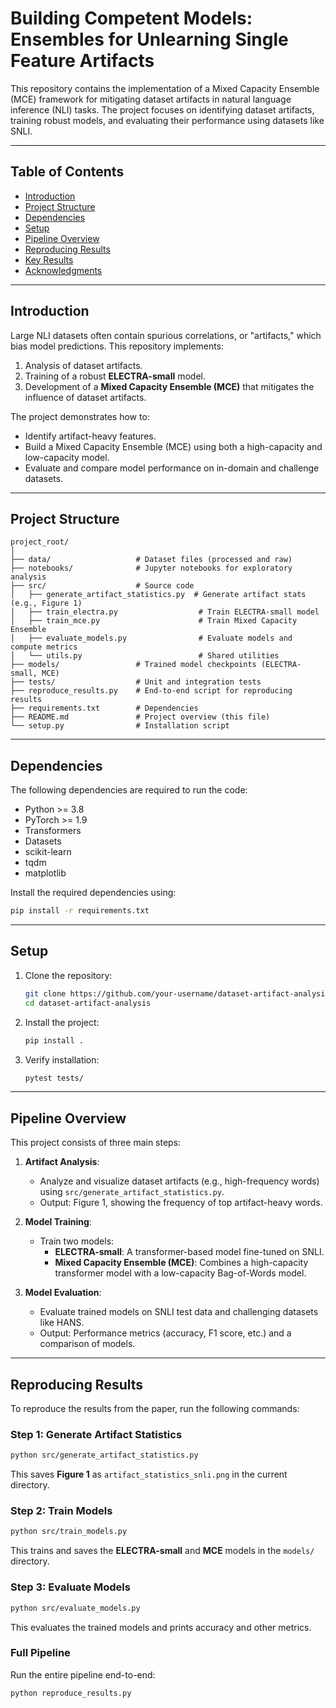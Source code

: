 # **Building Competent Models: Ensembles for Unlearning Single Feature Artifacts**

This repository contains the implementation of a Mixed Capacity Ensemble (MCE) framework for mitigating dataset artifacts in natural language inference (NLI) tasks. The project focuses on identifying dataset artifacts, training robust models, and evaluating their performance using datasets like SNLI.

---

## **Table of Contents**
- [Introduction](#introduction)
- [Project Structure](#project-structure)
- [Dependencies](#dependencies)
- [Setup](#setup)
- [Pipeline Overview](#pipeline-overview)
- [Reproducing Results](#reproducing-results)
- [Key Results](#key-results)
- [Acknowledgments](#acknowledgments)

---

## **Introduction**

Large NLI datasets often contain spurious correlations, or "artifacts," which bias model predictions. This repository implements:
1. Analysis of dataset artifacts.
2. Training of a robust **ELECTRA-small** model.
3. Development of a **Mixed Capacity Ensemble (MCE)** that mitigates the influence of dataset artifacts.

The project demonstrates how to:
- Identify artifact-heavy features.
- Build a Mixed Capacity Ensemble (MCE) using both a high-capacity and low-capacity model.
- Evaluate and compare model performance on in-domain and challenge datasets.

---

## **Project Structure**

```
project_root/
│
├── data/                   # Dataset files (processed and raw)
├── notebooks/              # Jupyter notebooks for exploratory analysis
├── src/                    # Source code
│   ├── generate_artifact_statistics.py  # Generate artifact stats (e.g., Figure 1)
│   ├── train_electra.py                  # Train ELECTRA-small model
│   ├── train_mce.py                      # Train Mixed Capacity Ensemble
│   ├── evaluate_models.py                # Evaluate models and compute metrics
│   └── utils.py                          # Shared utilities
├── models/                 # Trained model checkpoints (ELECTRA-small, MCE)
├── tests/                  # Unit and integration tests
├── reproduce_results.py    # End-to-end script for reproducing results
├── requirements.txt        # Dependencies
├── README.md               # Project overview (this file)
└── setup.py                # Installation script
```

---

## **Dependencies**

The following dependencies are required to run the code:
- Python >= 3.8
- PyTorch >= 1.9
- Transformers
- Datasets
- scikit-learn
- tqdm
- matplotlib

Install the required dependencies using:

```bash
pip install -r requirements.txt
```

---

## **Setup**

1. Clone the repository:
   ```bash
   git clone https://github.com/your-username/dataset-artifact-analysis.git
   cd dataset-artifact-analysis
   ```

2. Install the project:
   ```bash
   pip install .
   ```

3. Verify installation:
   ```bash
   pytest tests/
   ```

---

## **Pipeline Overview**

This project consists of three main steps:

1. **Artifact Analysis**:
   - Analyze and visualize dataset artifacts (e.g., high-frequency words) using `src/generate_artifact_statistics.py`.
   - Output: Figure 1, showing the frequency of top artifact-heavy words.

2. **Model Training**:
   - Train two models:
     - **ELECTRA-small**: A transformer-based model fine-tuned on SNLI.
     - **Mixed Capacity Ensemble (MCE)**: Combines a high-capacity transformer model with a low-capacity Bag-of-Words model.

3. **Model Evaluation**:
   - Evaluate trained models on SNLI test data and challenging datasets like HANS.
   - Output: Performance metrics (accuracy, F1 score, etc.) and a comparison of models.

---

## **Reproducing Results**

To reproduce the results from the paper, run the following commands:

### Step 1: Generate Artifact Statistics
```bash
python src/generate_artifact_statistics.py
```
This saves **Figure 1** as `artifact_statistics_snli.png` in the current directory.

### Step 2: Train Models
```bash
python src/train_models.py
```
This trains and saves the **ELECTRA-small** and **MCE** models in the `models/` directory.

### Step 3: Evaluate Models
```bash
python src/evaluate_models.py
```
This evaluates the trained models and prints accuracy and other metrics.

### Full Pipeline
Run the entire pipeline end-to-end:
```bash
python reproduce_results.py
```

